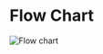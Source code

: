 # Flow Chart

![Flow chart](https://user-images.githubusercontent.com/59721857/154486434-7cd6e2a7-e2c6-4bae-98b3-689e641d1b9d.png)
